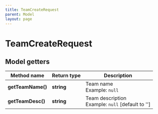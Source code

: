 ```yaml
---
title: TeamCreateRequest
parent: Model
layout: page
---
```


# TeamCreateRequest

## Model getters

Method name | Return type | Description
------------ | ------------- | -------------
**getTeamName()** | **string** | Team name <br>Example: `null` 
**getTeamDesc()** | **string** | Team description <br>Example: `null`  [default to '']

